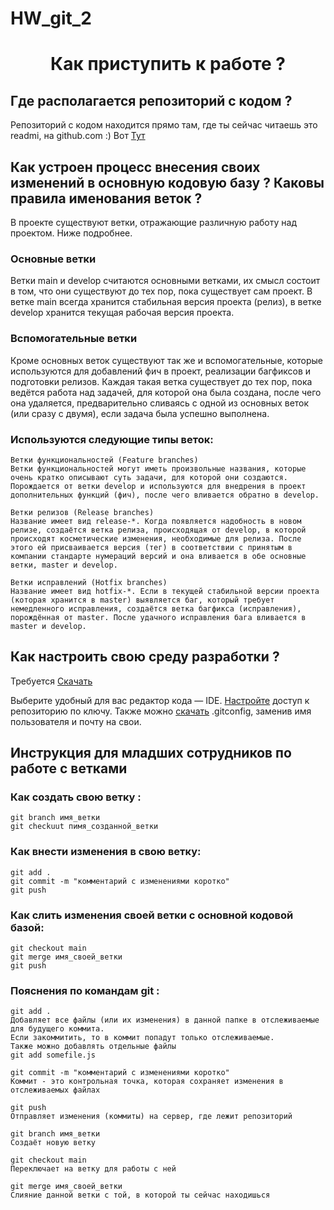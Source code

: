 # HW_git_2


<h1 align="center"Привет, меня зовут Максим !

<h3 align="center">Как приступить к работе ?</h3>

## Где располагается репозиторий с кодом ?

Репозиторий с кодом находится прямо там, где ты сейчас читаешь это readmi, на github.com :) Вот [Тут](https://github.com/Spookyviking/HW_git_2)


## Как устроен процесс внесения своих изменений в основную кодовую базу ? Каковы правила именования веток ?

В проекте существуют ветки, отражающие различную работу над проектом. Ниже подробнее.

### Основные ветки

Ветки main и develop считаются основными ветками, их смысл состоит в том, что они существуют до тех пор, пока существует сам проект. В ветке main всегда хранится стабильная версия проекта (релиз), в ветке develop хранится текущая рабочая версия проекта.

### Вспомогательные ветки

Кроме основных веток существуют так же и вспомогательные, которые используются для добавлений фич в проект, реализации багфиксов и подготовки релизов. Каждая такая ветка существует до тех пор, пока ведётся работа над задачей, для которой она была создана, после чего она удаляется, предварительно сливаясь с одной из основных веток (или сразу с двумя), если задача была успешно выполнена.

### Используются следующие типы веток:

    Ветки функциональностей (Feature branches)
    Ветки функциональностей могут иметь произвольные названия, которые очень кратко описывают суть задачи, для которой они создаются. 
    Порождается от ветки develop и используются для внедрения в проект дополнительных функций (фич), после чего вливается обратно в develop.
    
    Ветки релизов (Release branches)
    Название имеет вид release-*. Когда появляется надобность в новом релизе, создаётся ветка релиза, происходящая от develop, в которой происходят косметические изменения, необходимые для релиза. После этого ей присваивается версия (тег) в соответствии с принятым в компании стандарте нумераций версий и она вливается в обе основные ветки, master и develop.
    
    Ветки исправлений (Hotfix branches)
    Название имеет вид hotfix-*. Если в текущей стабильной версии проекта (которая хранится в master) выявляется баг, который требует немедленного исправления, создаётся ветка багфикса (исправления), порождённая от master. После удачного исправления бага вливается в master и develop.

## Как настроить свою среду разработки ?

Требуется [Скачать](https://github.com/Spookyviking/HW_git_2/blob/test/.gitconfig)

Выберите удобный для вас редактор кода — IDE. [Настройте](https://docs.github.com/ru/authentication/connecting-to-github-with-ssh/adding-a-new-ssh-key-to-your-github-account?platform=linux) доступ к репозиторию по ключу. Также можно [скачать](https://github.com/Spookyviking/HW_git_2/blob/test/.gitconfig) .gitconfig, заменив имя пользователя и почту на свои.


## Инструкция для младших сотрудников по работе с ветками

### Как создать свою ветку :

    git branch имя_ветки
    git checkuut пимя_созданной_ветки

###  Как внести изменения в свою ветку:

    git add .
    git commit -m "комментарий с изменениями коротко"
    git push

### Как слить изменения своей ветки с основной кодовой базой:

    git checkout main
    git merge имя_своей_ветки
    git push

### Пояснения по командам git :

    git add .
    Добавляет все файлы (или их изменения) в данной папке в отслеживаемые для будущего коммита.
    Если закоммитить, то в коммит попадут только отслеживаемые.
    Также можно добавлять отдельные файлы
    git add somefile.js

    git commit -m "комментарий с изменениями коротко"
    Коммит - это контрольная точка, которая сохраняет изменения в отслеживаемых файлах

    git push
    Отправляет изменения (коммиты) на сервер, где лежит репозиторий

    git branch имя_ветки
    Создаёт новую ветку

    git checkout main
    Переключает на ветку для работы с ней

    git merge имя_своей_ветки
    Слияние данной ветки с той, в которой ты сейчас находишься
